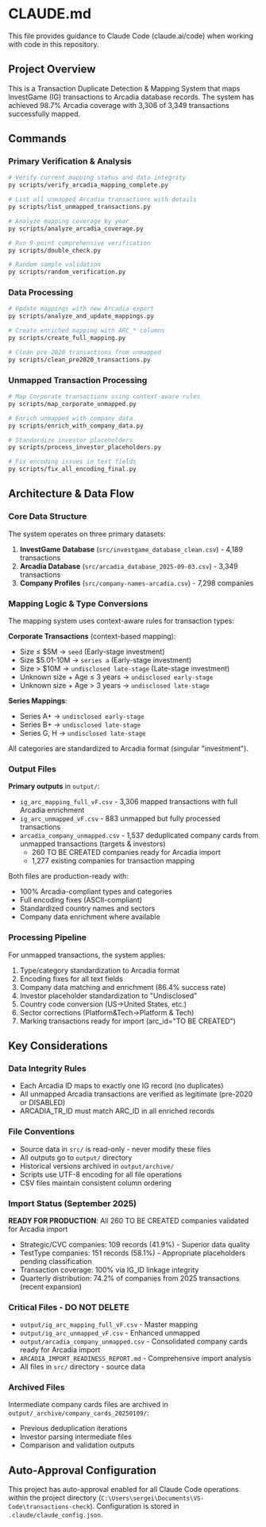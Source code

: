 # CLAUDE.md

This file provides guidance to Claude Code (claude.ai/code) when working with code in this repository.

## Project Overview

This is a Transaction Duplicate Detection & Mapping System that maps InvestGame (IG) transactions to Arcadia database records. The system has achieved 98.7% Arcadia coverage with 3,306 of 3,349 transactions successfully mapped.

## Commands

### Primary Verification & Analysis
```bash
# Verify current mapping status and data integrity
py scripts/verify_arcadia_mapping_complete.py

# List all unmapped Arcadia transactions with details
py scripts/list_unmapped_transactions.py

# Analyze mapping coverage by year
py scripts/analyze_arcadia_coverage.py

# Run 9-point comprehensive verification
py scripts/double_check.py

# Random sample validation
py scripts/random_verification.py
```

### Data Processing
```bash
# Update mappings with new Arcadia export
py scripts/analyze_and_update_mappings.py

# Create enriched mapping with ARC_* columns
py scripts/create_full_mapping.py

# Clean pre-2020 transactions from unmapped
py scripts/clean_pre2020_transactions.py
```

### Unmapped Transaction Processing
```bash
# Map Corporate transactions using context-aware rules
py scripts/map_corporate_unmapped.py

# Enrich unmapped with company data
py scripts/enrich_with_company_data.py

# Standardize investor placeholders
py scripts/process_investor_placeholders.py

# Fix encoding issues in text fields
py scripts/fix_all_encoding_final.py
```

## Architecture & Data Flow

### Core Data Structure
The system operates on three primary datasets:
1. **InvestGame Database** (`src/investgame_database_clean.csv`) - 4,189 transactions
2. **Arcadia Database** (`src/arcadia_database_2025-09-03.csv`) - 3,349 transactions  
3. **Company Profiles** (`src/company-names-arcadia.csv`) - 7,298 companies

### Mapping Logic & Type Conversions

The mapping system uses context-aware rules for transaction types:

**Corporate Transactions** (context-based mapping):
- Size ≤ $5M → `seed` (Early-stage investment)
- Size $5.01-10M → `series a` (Early-stage investment)
- Size > $10M → `undisclosed late-stage` (Late-stage investment)
- Unknown size + Age ≤ 3 years → `undisclosed early-stage`
- Unknown size + Age > 3 years → `undisclosed late-stage`

**Series Mappings**:
- Series A+ → `undisclosed early-stage`
- Series B+ → `undisclosed late-stage`
- Series G, H → `undisclosed late-stage`

All categories are standardized to Arcadia format (singular "investment").

### Output Files

**Primary outputs** in `output/`:
- `ig_arc_mapping_full_vF.csv` - 3,306 mapped transactions with full Arcadia enrichment
- `ig_arc_unmapped_vF.csv` - 883 unmapped but fully processed transactions
- `arcadia_company_unmapped.csv` - 1,537 deduplicated company cards from unmapped transactions (targets & investors)
  - 260 TO BE CREATED companies ready for Arcadia import
  - 1,277 existing companies for transaction mapping

Both files are production-ready with:
- 100% Arcadia-compliant types and categories
- Full encoding fixes (ASCII-compliant)
- Standardized country names and sectors
- Company data enrichment where available

### Processing Pipeline

For unmapped transactions, the system applies:
1. Type/category standardization to Arcadia format
2. Encoding fixes for all text fields
3. Company data matching and enrichment (86.4% success rate)
4. Investor placeholder standardization to "Undisclosed" 
5. Country code conversion (US→United States, etc.)
6. Sector corrections (Platform&Tech→Platform & Tech)
7. Marking transactions ready for import (arc_id="TO BE CREATED")

## Key Considerations

### Data Integrity Rules
- Each Arcadia ID maps to exactly one IG record (no duplicates)
- All unmapped Arcadia transactions are verified as legitimate (pre-2020 or DISABLED)
- ARCADIA_TR_ID must match ARC_ID in all enriched records

### File Conventions
- Source data in `src/` is read-only - never modify these files
- All outputs go to `output/` directory
- Historical versions archived in `output/archive/`
- Scripts use UTF-8 encoding for all file operations
- CSV files maintain consistent column ordering

### Import Status (September 2025)
**READY FOR PRODUCTION**: All 260 TO BE CREATED companies validated for Arcadia import
- Strategic/CVC companies: 109 records (41.9%) - Superior data quality
- TestType companies: 151 records (58.1%) - Appropriate placeholders pending classification
- Transaction coverage: 100% via IG_ID linkage integrity
- Quarterly distribution: 74.2% of companies from 2025 transactions (recent expansion)

### Critical Files - DO NOT DELETE
- `output/ig_arc_mapping_full_vF.csv` - Master mapping
- `output/ig_arc_unmapped_vF.csv` - Enhanced unmapped
- `output/arcadia_company_unmapped.csv` - Consolidated company cards ready for Arcadia import
- `ARCADIA_IMPORT_READINESS_REPORT.md` - Comprehensive import analysis
- All files in `src/` directory - source data

### Archived Files
Intermediate company cards files are archived in `output/_archive/company_cards_20250109/`:
- Previous deduplication iterations
- Investor parsing intermediate files
- Comparison and validation outputs

## Auto-Approval Configuration

This project has auto-approval enabled for all Claude Code operations within the project directory (`C:\Users\sergei\Documents\VS-Code\transactions-check`). Configuration is stored in `.claude/claude_config.json`.